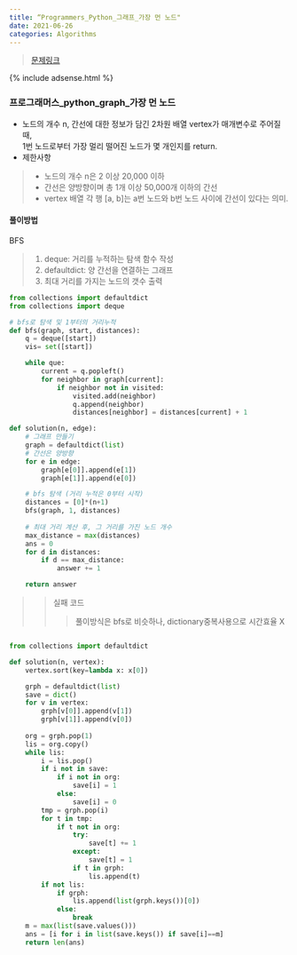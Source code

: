```yaml
---
title: “Programmers_Python_그래프_가장 먼 노드"
date: 2021-06-26
categories: Algorithms
---
```



> [문제링크](https://programmers.co.kr/learn/courses/30/lessons/49189)

{% include adsense.html %}

### 프로그래머스_python_graph_가장 먼 노드

- 노드의 개수 n, 간선에 대한 정보가 담긴 2차원 배열 vertex가 매개변수로 주어질 때, <br>
  1번 노드로부터 가장 멀리 떨어진 노드가 몇 개인지를 return.
- 제한사항
> - 노드의 개수 n은 2 이상 20,000 이하
> - 간선은 양방향이며 총 1개 이상 50,000개 이하의 간선
> - vertex 배열 각 행 [a, b]는 a번 노드와 b번 노드 사이에 간선이 있다는 의미.

#### 풀이방법
BFS 
> 1) deque: 거리를 누적하는 탐색 함수 작성
> 2) defaultdict: 양 간선을 연결하는 그래프
> 2) 최대 거리를 가지는 노드의 갯수 출력 

```python
from collections import defaultdict
from collections import deque

# bfs로 탐색 및 1부터의 거리누적
def bfs(graph, start, distances):
    q = deque([start])
    vis= set([start])

    while que:
        current = q.popleft()
        for neighbor in graph[current]:
            if neighbor not in visited:
                visited.add(neighbor)
                q.append(neighbor)
                distances[neighbor] = distances[current] + 1

def solution(n, edge):
    # 그래프 만들기
    graph = defaultdict(list)
    # 간선은 양방향
    for e in edge:
        graph[e[0]].append(e[1])
        graph[e[1]].append(e[0])

    # bfs 탐색 (거리 누적은 0부터 시작)
    distances = [0]*(n+1)
    bfs(graph, 1, distances)
    
    # 최대 거리 계산 후, 그 거리를 가진 노드 개수
    max_distance = max(distances)
    ans = 0 
    for d in distances:
        if d == max_distance:
            answer += 1

    return answer
```
>>  실패 코드
>>> 풀이방식은 bfs로 비슷하나, dictionary중복사용으로 시간효율 X

```python

from collections import defaultdict

def solution(n, vertex):
    vertex.sort(key=lambda x: x[0])

    grph = defaultdict(list)
    save = dict()
    for v in vertex:
        grph[v[0]].append(v[1])
        grph[v[1]].append(v[0])
        
    org = grph.pop(1)
    lis = org.copy()
    while lis:
        i = lis.pop()
        if i not in save:
            if i not in org:
                save[i] = 1
            else:
                save[i] = 0
        tmp = grph.pop(i)
        for t in tmp:
            if t not in org:
                try:
                    save[t] += 1
                except:
                    save[t] = 1
                if t in grph:
                    lis.append(t)
        if not lis:
            if grph:
                lis.append(list(grph.keys())[0])
            else:
                break
    m = max(list(save.values()))
    ans = [i for i in list(save.keys()) if save[i]==m]
    return len(ans)

```
